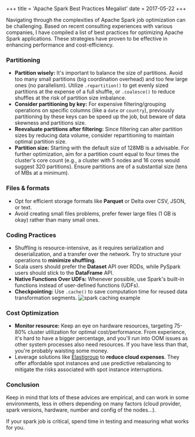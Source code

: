 +++
title = 'Apache Spark Best Practices Megalist'
date = 2017-05-22
+++

Navigating through the complexities of Apache Spark job optimization can be challenging. 
Based on recent consulting experiences with various companies, I have 
compiled a list of best practices for optimizing Apache Spark applications. These strategies have
 proven to be effective in enhancing performance and cost-efficiency.

### Partitioning

- **Partition wisely:** It's important to balance the size of partitions. Avoid too many small partitions (big coordination overhead) and too few large ones
 (no parallelism). Utilize `.repartition()` to get evenly sized partitions at the expense of a full shuffle,
  or `.coalesce()` to reduce shuffles at the risk of partition size imbalance.
- **Consider partitioning by key:** For expensive filtering/grouping operations on specific columns (like a `date` or `country`),
previously partitioning by these keys can be speed up the job, but beware of data skewness and partitions size.
- **Reevaluate partitions after filtering:** Since filtering can alter partition sizes by reducing data volume, 
consider repartitioning to maintain optimal partition size.
- **Partition size:** Starting with the default size of 128MB is a advisable. For further optimization, 
aim for a partition count equal to four times the cluster's core count (e.g., a cluster with 5 nodes and 
16 cores would suggest 320 partitions). Ensure partitions are of a substantial size (tens of MBs at a minimum).
 

### Files & formats
- Opt for efficient storage formats like **Parquet** or Delta over CSV, JSON, or text.
- Avoid creating small files problems, prefer fewer large files (1 GB is okay) rather than many small ones.

### Coding Practices
- Shuffling is resource-intensive, as it requires serialization and deserialization, and a transfer over the network.
 Try to structure your operations to **minimize shuffling**.
- Scala users should prefer the **Dataset** API over RDDs, while PySpark users should stick to the **DataFrame** API.
- **Native Functions Over UDFs:** Whenever possible, use Spark's built-in functions instead of user-defined functions (UDFs).
- **Checkpointing:** Use `.cache()` to save computation time for reused data transformation segments.
![spark caching example](/advanced-spark-caching.png)

### Cost Optimization

- **Monitor resource:** Keep an eye on hardware resources, targeting 75-80% cluster utilization for optimal cost/performance.
 From experience, it's hard to have a bigger percentage, and you'll run into OOM issues as other system processes also need resources.
 If you have less than that, you're probably waisting some money.
- Leverage solutions like [Elastigroup](https://spot.io/product/elastigroup/) to **reduce cloud expenses**.
They offer affordable spot instances and use predictive rebalancing to mitigate the risks associated with spot instance interruptions.

### Conclusion

Keep in mind that lots of these advices are empirical, and can work in some environments, less in others depending
on many factors (cloud provider, spark versions, hardware, number and config of the nodes…).

If your spark job is critical, spend time in testing and measuring what works for you.